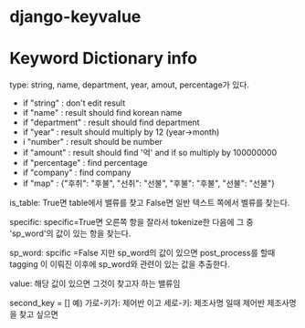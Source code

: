 # django-keyvalue
# Keyword Dictionary info

type: string, name, department, year, amout, percentage가 있다.
* if "string" : don't edit result
*  if "name" : result should find korean name
*  if "department" : result should find department
*  if "year" : result should multiply by 12 (year->month)
*  i "number" : result should be number
*  if "amount" : result should find '억' and if so multiply by 100000000
*  if "percentage" : find percentage
* if "company" : find company
* if "map" : {"후취": "후불", "선취": "선불", "후불": "후불", "선불": "선불"}

is_table:  True면 table에서 밸류를 찾고 False면 일반 텍스트 쪽에서 벨류를 찾는다.

specific: specific=True면 오른쪽 항을 잘라서 tokenize한 다음에 그 중 'sp_word'의 값이 있는 항을 찾는다.

sp_word: spcific =False 지만 sp_word의 값이 있으면 post_process를 할때 tagging 이 이뤄진 이후에 sp_word와 관련이 있는 값을 추출한다.

value: 해당 값이 있으면 그것이 찾고자 하는 밸류임

second_key = []
예) 가로-키가: 제어반 이고 세로-키: 제조사명 일때 제어반 제조사명을 찾고 싶으면 